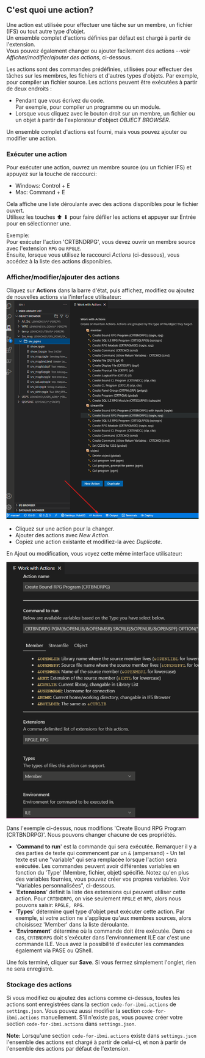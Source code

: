 ## C'est quoi une action?

Une action est utilisée pour effectuer une tâche sur un membre, un fichier (IFS) ou tout autre type d'objet.  
Un ensemble complet d'actions définies par défaut est chargé à partir de l'extension.  
Vous pouvez également changer ou ajouter facilement des actions --voir *Afficher/modifier/ajouter des actions*, ci-dessous.

Les actions sont des commandes prédéfinies, utilisées pour effectuer des tâches sur les membres, les fichiers et d'autres types d'objets.  Par exemple, pour compiler un fichier source.  Les actions peuvent être exécutées à partir de deux endroits :

- Pendant que vous écrivez du code.  
  Par exemple, pour compiler un programme ou un module.
- Lorsque vous cliquez avec le bouton droit sur un membre, un fichier ou un objet à partir de l'explorateur d'object *OBJECT BROWSER*.

Un ensemble complet d'actions est fourni, mais vous pouvez ajouter ou modifier une action.

### Exécuter une action
Pour exécuter une action, ouvrez un membre source (ou un fichier IFS) et appuyez sur la touche de raccourci:

- Windows: Control + E
- Mac: Command + E

Cela affiche une liste déroulante avec des actions disponibles pour le fichier ouvert.  
Utilisez les touches ⬆ ⬇ pour faire défiler les actions et appuyer sur Entrée pour en sélectionner une.

Exemple:  
    Pour exécuter l'action 'CRTBNDRPG', vous devez ouvrir un membre source avec l'extension `RPG` ou `RPGLE`.  
    Ensuite, lorsque vous utilisez le raccourci *Actions* (ci-dessous), vous accédez à la liste des actions disponibles.

### Afficher/modifier/ajouter des actions

 Cliquez sur **Actions** dans la barre d'état, puis affichez, modifiez ou ajoutez de nouvelles actions via l'interface utilisateur:
![Action List UI](../../../assets/actions_01.png)

- Cliquez sur une action pour la changer.
- Ajouter des actions avec *New Action*.
- Copiez une action existante et modifiez-la avec *Duplicate*.

En Ajout ou modification, vous voyez cette même interface utilisateur:

![Action edit UI](../../../assets/actions_02.png)

Dans l'exemple ci-dessus, nous modifions 'Create Bound RPG Program (CRTBNDRPG)'. Nous pouvons changer chacune de ces propriétés.

- '**Command to run**' est la commande qui sera exécutée. Remarquer il y a des parties de texte qui commencent par un `&` (ampersand) - Un tel texte est une "variable" qui sera remplacée lorsque l'action sera exécutée. Les commandes peuvent avoir différentes variables en fonction du 'Type' (Membre, fichier, objet) spécifié. Notez qu'en plus des variables fournies, vous pouvez créer vos propres variables.  Voir "Variables personnalisées", ci-dessous.
- '**Extensions**' définit la liste des extensions qui peuvent utiliser cette action. Pour `CRTBNDRPG`, on vise seulement `RPGLE` et `RPG`, alors nous pouvons saisir: `RPGLE, RPG`.
- '**Types**' détermine quel type d'objet peut exécuter cette action. Par exemple, si votre action ne s'applique qu'aux membres sources, alors choisissez 'Member' dans la liste déroulante.
- '**Environment**' détermine où la commande doit être exécutée. Dans ce cas, `CRTBNDRPG` doit s'exécuter dans l'environnement ILE car c'est une commande ILE. Vous avez la possibilité d'exécuter les commandes également via PASE ou QShell.

Une fois terminé, cliquer sur **Save**. Si vous fermez simplement l'onglet, rien ne sera enregistré.

### Stockage des actions

Si vous modifiez ou ajoutez des actions comme ci-dessus, toutes les actions sont enregistrées dans la section ```code-for-ibmi.actions``` de ```settings.json```. Vous pouvez aussi modifier la section ```code-for-ibmi.actions``` manuellement. S'il n'existe pas, vous pouvez créer votre section ```code-for-ibmi.actions``` dans ```settings.json```.  

**Note:** Lorsqu'une section ```code-for-ibmi.actions``` existe dans ```settings.json``` l'ensemble des actions est chargé à partir de celui-ci, et non à partir de l'ensemble des actions par défaut de l'extension.
